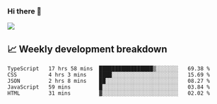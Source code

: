 ### Hi there 👋
<img align="center" src="https://github-readme-stats.vercel.app/api?username=Tumao727&show_icons=true&hide_title=true&theme=dracula" />


## 📈 Weekly development breakdown
<!--START_SECTION:waka-->

```text
TypeScript   17 hrs 58 mins  █████████████████▒░░░░░░░   69.38 %
CSS          4 hrs 3 mins    ████░░░░░░░░░░░░░░░░░░░░░   15.69 %
JSON         2 hrs 8 mins    ██░░░░░░░░░░░░░░░░░░░░░░░   08.27 %
JavaScript   59 mins         █░░░░░░░░░░░░░░░░░░░░░░░░   03.84 %
HTML         31 mins         ▓░░░░░░░░░░░░░░░░░░░░░░░░   02.02 %
```

<!--END_SECTION:waka-->